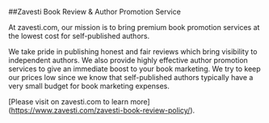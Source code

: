 ##Zavesti Book Review & Author Promotion Service

At zavesti.com, our mission is to bring premium book promotion services at the lowest cost for self-published authors.

We take pride in publishing honest and fair reviews which bring visibility to independent authors. We also provide highly effective author promotion services to give an immediate boost to your book marketing. We try to keep our prices low since we know that self-published authors typically have a very small budget for book marketing expenses.

[Please visit on zavesti.com to learn more] (https://www.zavesti.com/zavesti-book-review-policy/).
